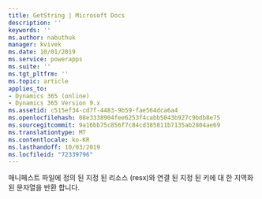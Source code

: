 ```yaml
---
title: GetString | Microsoft Docs
description: ''
keywords: ''
ms.author: nabuthuk
manager: kvivek
ms.date: 10/01/2019
ms.service: powerapps
ms.suite: ''
ms.tgt_pltfrm: ''
ms.topic: article
applies_to:
- Dynamics 365 (online)
- Dynamics 365 Version 9.x
ms.assetid: c515ef34-cd7f-4483-9b59-fae564dca6a4
ms.openlocfilehash: 08e3338904fee6253f4cabb5043b927c9bdb8e75
ms.sourcegitcommit: 9a16bb75c856f7c84cd385811b7135ab2804ae69
ms.translationtype: MT
ms.contentlocale: ko-KR
ms.lasthandoff: 10/03/2019
ms.locfileid: "72339796"
---
```

매니페스트 파일에 정의 된 지정 된 리소스 (resx)와 연결 된 지정 된 키에 대 한 지역화 된 문자열을 반환 합니다.
